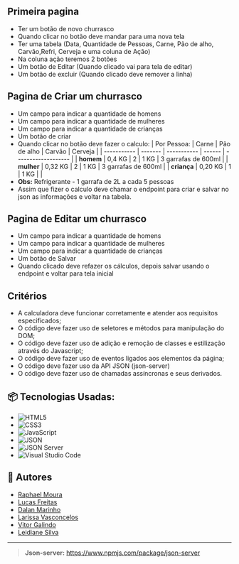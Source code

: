 ## Primeira pagina

- Ter um botão de novo churrasco
- Quando clicar no botão deve mandar para uma nova tela
- Ter uma tabela (Data, Quantidade de Pessoas, Carne, Pão de alho, Carvão,Refri, Cerveja  e uma coluna de Ação)
- Na coluna ação teremos 2 botões 
- Um botão de Editar (Quando clicado vai para tela de editar)
- Um botão de excluir (Quando clicado deve remover a linha)

## Pagina de Criar um churrasco

- Um campo para indicar a quantidade de homens
- Um campo para indicar a quantidade de mulheres
- Um campo para indicar a quantidade de crianças
- Um botão de criar
- Quando clicar no botão deve fazer o calculo: 
  | Por Pessoa: | Carne   | Pão de alho | Carvão | Cerveja             |
  | ----------- | ------- | ----------- | ------ | ------------------- |
  | **homem**   | 0,4 KG  | 2           | 1 KG   | 3 garrafas de 600ml |
  | **mulher**  | 0,32 KG | 2           | 1 KG   | 3 garrafas de 600ml |
  | **criança** | 0,20 KG | 1           | 1 KG   |                     |
- **Obs:** Refrigerante - 1 garrafa de 2L a cada 5 pessoas
- Assim que fizer o calculo deve chamar o endpoint para criar e salvar no json as informações e voltar na tabela.

## Pagina de Editar um churrasco

- Um campo para indicar a quantidade de homens
- Um campo para indicar a quantidade de mulheres
- Um campo para indicar a quantidade de crianças
- Um botão de Salvar 
- Quando clicado deve refazer os cálculos, depois salvar usando o endpoint e voltar para tela inicial

## Critérios

- A calculadora deve funcionar corretamente e atender aos requisitos especificados;
- O código deve fazer uso de seletores e métodos para manipulação do DOM;
- O código deve fazer uso de adição e remoção de classes e estilização através do Javascript;
- O código deve fazer uso de eventos ligados aos elementos da página;
- O código deve fazer uso da API JSON (json-server)
- O código deve fazer uso de chamadas assíncronas e seus derivados.

## 📦 Tecnologias Usadas:

* ![HTML5](https://img.shields.io/badge/html5-%23E34F26.svg?style=for-the-badge&logo=html5&logoColor=white)
* ![CSS3](https://img.shields.io/badge/css3-%231572B6.svg?style=for-the-badge&logo=css3&logoColor=white)
* ![JavaScript](https://img.shields.io/badge/javascript-%23323330.svg?style=for-the-badge&logo=javascript&logoColor=%23F7DF1E)
* ![JSON](https://img.shields.io/badge/JSON-000000?style=for-the-badge&logo=json&logoColor=white)
* ![JSON Server](https://img.shields.io/badge/JSON%20Server-000000?style=for-the-badge&logo=json&logoColor=white)
* ![Visual Studio Code](https://img.shields.io/badge/Visual%20Studio%20Code-0078d7.svg?style=for-the-badge&logo=visual-studio-code&logoColor=white)





## 👷 Autores
- <a href='https://github.com/Raphaell-Alves'>Raphael Moura</a>
- <a href='https://github.com/LucasDev9645'>Lucas Freitas</a>
- <a href='https://github.com/dalanmarinho'>Dalan Marinho</a>
- <a href='https://github.com/Rvssa'>Larissa Vasconcelos</a>
- <a href='https://github.com/BR-Darkness'>Vitor Galindo</a>
- <a href='https://github.com/Profleide '>Leidiane Silva</a>

---
>  **Json-server:** https://www.npmjs.com/package/json-server
